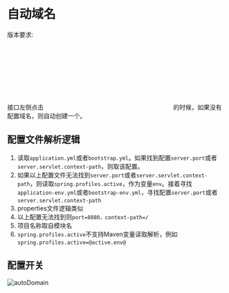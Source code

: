 # 自动域名

版本要求: <Badge text="2023.1.4" />

接口左侧点击<svg class="icon svg-icon" aria-hidden="true"><use xlink:href="#icon-restfulFastRequest"></use></svg>的时候，如果没有配置域名，则自动创建一个。

## 配置文件解析逻辑

1. 读取`application.yml`或者`bootstrap.yml`。如果找到配置`server.port`或者`server.servlet.context-path`，则取该配置。
2. 如果以上配置文件无法找到`server.port`或者`server.servlet.context-path`，则读取`spring.profiles.active`，作为变量`env`。接着寻找`application-env.yml`或者`bootstrap-env.yml`，寻找配置`server.port`或者`server.servlet.context-path`
3. properties文件逻辑类似
4. 以上配置无法找到则`port=8080，context-path=/`
5. 项目名称取自模块名
6. `spring.profiles.active`不支持Maven变量读取解析，例如`spring.profiles.active=@active.env@`


## 配置开关
![autoDomain](/img/2023.1.4/autoDomain.png)
